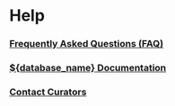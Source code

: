 # Help

### [Frequently Asked Questions (FAQ)](faq)

### [${database_name} Documentation](documentation)

### [Contact Curators](about)
